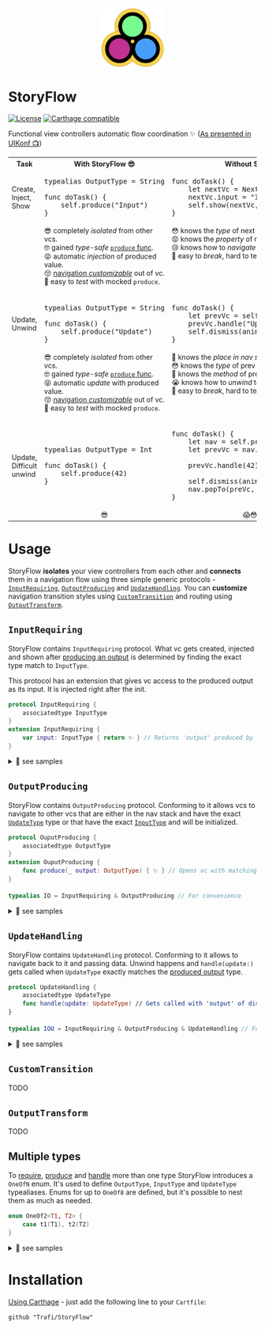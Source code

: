 <h3 align="center">
<img src="Img/Logo.png" width="25%" alt="StoryFlow Logo"/>
</h3>

# StoryFlow

[![License](https://img.shields.io/badge/license-MIT-green.svg?style=flat)](https://github.com/trafi/StoryFlow/blob/master/LICENSE)
[![Carthage compatible](https://img.shields.io/badge/Carthage-compatible-4BC51D.svg?style=flat)](https://github.com/Carthage/Carthage)

Functional view controllers automatic flow coordination ✨ ([As presented in UIKonf 📺](https://youtu.be/1r7r-mqaSuI))

<table>
    <tr>
        <th>Task</th>
        <th>With StoryFlow 😎</th>
        <th>Without StoryFlow 😱</th>
    </tr>
    <tr>
        <td>Create,</br>Inject,</br>Show</td>
        <td>
            <pre lang="swift">
typealias OutputType = String
&nbsp;
func doTask() {
    self.produce("Input")
}</pre>
        </td>
        <td>
            <pre lang="swift">
func doTask() {
    let nextVc = NextVc()
    nextVc.input = "Input"
    self.show(nextVc, sender: nil)
}</pre>
        </td>
    </tr>
    <tr valign="top">
        <td></td>
        <td>
            😎 completely <i>isolated</i> from other vcs.</br>
            🤓 gained <i>type-safe</i> <a href="#OutputProducing"><code>produce</code> func</a>.</br>
            😝 automatic <i>injection</i> of produced value.<br>
            😚 <a href="#CustomTransition">navigation <i>customizable</i></a> out of vc.</br>
            🥳 easy to <i>test</i> with mocked <code>produce</code>.</br></br>
        </td>
        <td>
            😳 knows the <i>type</i> of next vc.</br>
            😡 knows the <i>property</i> of next vc to inject.</br>
            😢 knows how to <i>navigate</i> to next vc.</br>
            🤯 easy to <i>break</i>, hard to test.</br></br>
        </td>
    </tr>
    <tr>
        <td>Update,</br>Unwind</td>
        <td>
            <pre lang="swift">
typealias OutputType = String
&nbsp;
func doTask() {
    self.produce("Update")
}</pre>
        </td>
        <td>
            <pre lang="swift">
func doTask() {
    let prevVc = self.presenting as! PrevVc
    prevVc.handle("Update")
    self.dismiss(animated: true)
}</pre>
        </td>
    </tr>
    <tr valign="top">
        <td></td>
        <td>
            😎 completely <i>isolated</i> from other vcs.</br>
            🤓 gained <i>type-safe</i> <a href="#OutputProducing"><code>produce</code> func</a>.</br>
            😝 automatic <i>update</i> with produced value.<br>
            😚 <a href="#CustomTransition">navigation <i>customizable</i></a> out of vc.</br>
            🥳 easy to <i>test</i> with mocked <code>produce</code>.</br></br>
        </td>
        <td>
            🤬 knows the <i>place in nav stack</i> of prev vc.</br>
            😳 knows the <i>type</i> of prev vc.</br>
            🥵 knows the <i>method</i> of prev vc for update.</br>
            😭 knows how to <i>unwind</i> to prev vc.</br>
            🤯 easy to <i>break</i>, hard to test.</br></br>
        </td>
    </tr>
    <tr>
        <td>Update,</br>Difficult</br>unwind</td>
        <td>
            <pre lang="swift">
typealias OutputType = Int
&nbsp;
func doTask() {
    self.produce(42)
}</pre>
        </td>
        <td>
            <pre lang="swift">
func doTask() {
    let nav = self.presenting as! NavC
    let prevVc = nav.vcs[2] as! PrevVc
    &nbsp;
    prevVc.handle(42)
    &nbsp;
    self.dismiss(animated: true)
    nav.popTo(preVc, animated: false)
}</pre>
        </td>
    </tr>
    <tr valign="top">
        <td></td>
        <td align="center">😎</td>
        <td align="center">😱😳😭🥵🤬🤯</td>
    </tr>
</table>

# Usage

StoryFlow **isolates** your view controllers from each other and **connects** them in a navigation flow using three simple generic protocols - [`InputRequiring`](#InputRequiring), [`OutputProducing`](#OutputProducing) and [`UpdateHandling`](#UpdateHandling). You can **customize** navigation transition styles using [`CustomTransition`](#CustomTransition) and routing using [`OutputTransform`](#OutputTransform).

## `InputRequiring`
	
StoryFlow contains `InputRequiring` protocol. What vc gets created, injected and shown after [producing an output](#OutputProducing) is determined by finding the exact type match to `InputType`.

This protocol has an extension that gives vc access to the produced output as its input. It is injected right after the init.

```swift
protocol InputRequiring {
    associatedtype InputType
}
extension InputRequiring {
    var input: InputType { return ✨ } // Returns 'output' produced by previous vc
}
```

<details>
<summary>🔎 see samples</summary><br>

```swift
class MyViewController: UIViewController, InputRequiring {

    typealias InputType = MyType

    override func viewDidLoad() {
        super.viewDidLoad()
        // StoryFlow provides 'input' that was produced as an 'output' by previous vc
        title = input.description
    }
}
```

```swift
class JustViewController: UIViewController, InputRequiring {

    // When vc doesn't require any input it should still declare it's 'InputType'.
    // Otherwise it's impossible for this vc to be opened using StoryFlow.
    struct InputType {}
}
```

Also there's a convenience initializer designed to make `InputRequiring` vcs easy.
```swift
extension InputRequiring {
    init(input: InputType) { ✨ }
}

// Example
let myType = MyType()
let myVc = MyViewController(input: myType)
myVc.input // myType
```
</details>

## `OutputProducing`

StoryFlow contains `OutputProducing` protocol. Conforming to it allows vcs to navigate to other vcs that are either in the nav stack and have the exact [`UpdateType`](#UpdateHandling) type or that have the exact [`InputType`](#InputRequiring) and will be initialized.

```swift
protocol OuputProducing {
    associatedtype OutputType
}
extension OuputProducing {
    func produce(_ output: OutputType) { ✨ } // Opens vc with matching `UpdateType` or `InputType`
}

typealias IO = InputRequiring & OutputProducing // For convenience
```

<details>
<summary>🔎 see samples</summary><br>
	
```swift
class MyViewController: UIViewController, OutputProducing {

    typealias OutputType = MyType

    @IBAction func goToNextVc() {
        // StoryFlow will go back to a vc in the nav stack with `UpdateType = MyType`
	// Or it will create, inject and show a new vc with `InputType = MyType`
        produce(MyType())
    }
}
```

To produce more than one type of output see the section about [`OneOfN`](#Multiple types) enum.

Also there's a convenience initializer designed to make `OutputProducing` vcs easy.
```swift
extension OutputProducing {
    init(produce: @escaping (OutputType) -> ()) { ✨ }
}

// Example
let myType = MyType
let myVc = MyViewController(produce: { output in
    output == myType // true
})
myVc.produce(myType)

```
</details>

## `UpdateHandling`

StoryFlow contains `UpdateHandling` protocol. Conforming to it allows to navigate back to it and passing data. Unwind happens and `handle(update:)` gets called when `UpdateType` exactly matches the [produced output](#OutputProducing) type.

```swift
protocol UpdateHandling {
    associatedtype UpdateType
    func handle(update: UpdateType) // Gets called with 'output' of dismissed vc
}

typealias IOU = InputRequiring & OutputProducing & UpdateHandling // For convenience
```

<details>
<summary>🔎 see samples</summary><br>
	
```swift
class UpdatableViewController: UIViewController, UpdateHandling {

    func handle(update: MyType) {
        // Do something ✨
        // This gets called when a presented vc produces an output of `OutputType = MyType`
    }
}
```

To handle more than one type of output see the section about [`OneOfN`](#Multiple types) enum.
</details>

## `CustomTransition`

TODO

## `OutputTransform`

TODO

## Multiple types

To [require](#InputRequiring), [produce](#OutputProducing) and [handle](#UpdateHandling) more than one type StoryFlow introduces a `OneOfN` enum. It's used to define `OutputType`, `InputType` and `UpdateType` typealiases. Enums for up to `OneOf8` are defined, but it's possible to nest them as much as needed.

```swift
enum OneOf2<T1, T2> {
    case t1(T1), t2(T2)
}
```

<details>
<summary>🔎 see samples</summary><br>
	
```swift
class ZooViewController: UIViewController, IOU {
    
    // 'OneOfN' with 'InputRequiring'
    typealias InputType = OneOf2<Jungle, City>

    override func viewDidLoad() {
        super.viewDidLoad()
	// Just use the 't1'...'tN' enum cases
	switch input {
	case .t1(let jungle):
	    title = jungle.name
	case .t2(let city):
	    title = city.countryName
	}
    }
    
    // 'OneOfN' with 'OutputProducing'
    typealias OutputType = OneOf8<Tiger, Lion, Panda, Koala, Fox, Dog, Cat, OneOf2<Pig, Cow>>
    
    @IBAction func openRandomGate() {
        // There are a few ways 'produce' can be called with 'OneOfN' type
	switch Int.random(in: 1...9) {
        case 1: produce(.t1(🐯)) // Use 't1' enum case to wrap 'Tiger' type
        case 2: produce(.value(🦁)) // Use convenience 'value' to wrap 'Lion' to 't2' case
        case 3: produce(🐼) // Use directly with 'Panda' type
        case 4: produce(🐨)
        case 5: produce(🦊)
        case 6: produce(🐶)
        case 7: produce(🐱)
        case 8: produce(.t8(.t1(🐷))) // Use 't8' and 't1' enum cases to double wrap it
        case 9: produce(.value(🐮)) // Use 'value' to wrap it only once
	}
    }
    
    // 'OneOfN' with 'UpdateHandling'
    typealias UpdateType = OneOf3<Day, Night, Holiday>
    
    func handle(update: UpdateType) {
	// Just use the 't1'...'tN' enum cases
	switch input {
	case .t1(let day):
	    subtitle = "Opened during \(day.openHours)"
	case .t2(let night):
	    subtitle = "Closed for \(night.sleepHours)"
	    openRandomGate() // 🙈
	case .t3(let holiday):
	    subtitle = "Discounts on \(holiday.dates)"
	}
    }
}
```
</details>

# Installation

[Using Carthage](https://github.com/Carthage/Carthage#adding-frameworks-to-an-application) - just add the following line to your `Cartfile`:
```
github "Trafi/StoryFlow"
```

